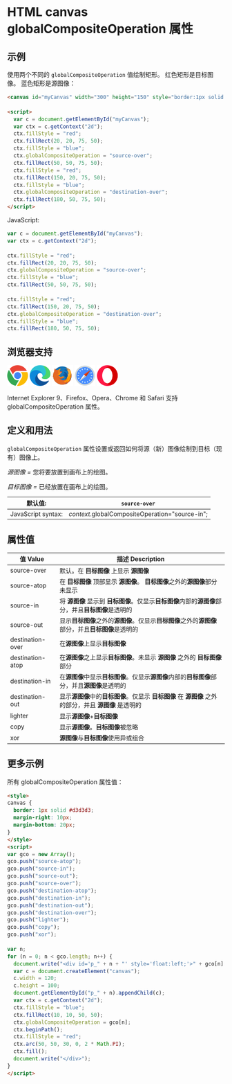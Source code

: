 HTML canvas globalCompositeOperation 属性
===

## 示例

使用两个不同的 `globalCompositeOperation` 值绘制矩形。 红色矩形是目标图像。 蓝色矩形是源图像：

```html idoc:preview:iframe
<canvas id="myCanvas" width="300" height="150" style="border:1px solid #d3d3d3;">您的浏览器不支持 HTML5 canvas 标签。</canvas>

<script>
  var c = document.getElementById("myCanvas");
  var ctx = c.getContext("2d");
  ctx.fillStyle = "red";
  ctx.fillRect(20, 20, 75, 50);
  ctx.fillStyle = "blue";
  ctx.globalCompositeOperation = "source-over";
  ctx.fillRect(50, 50, 75, 50);
  ctx.fillStyle = "red";
  ctx.fillRect(150, 20, 75, 50);
  ctx.fillStyle = "blue";
  ctx.globalCompositeOperation = "destination-over";
  ctx.fillRect(180, 50, 75, 50);
</script>
```

JavaScript:

```js
var c = document.getElementById("myCanvas");
var ctx = c.getContext("2d");

ctx.fillStyle = "red";
ctx.fillRect(20, 20, 75, 50);
ctx.globalCompositeOperation = "source-over";
ctx.fillStyle = "blue";
ctx.fillRect(50, 50, 75, 50);

ctx.fillStyle = "red";
ctx.fillRect(150, 20, 75, 50);
ctx.globalCompositeOperation = "destination-over";
ctx.fillStyle = "blue";
ctx.fillRect(180, 50, 75, 50);
```

## 浏览器支持

![chrome][1] ![edge][2] ![firefox][3] ![safari][4] ![opera][5]

Internet Explorer 9、Firefox、Opera、Chrome 和 Safari 支持 globalCompositeOperation 属性。

## 定义和用法

`globalCompositeOperation` 属性设置或返回如何将源（新）图像绘制到目标（现有）图像上。

*源图像 =* 您将要放置到画布上的绘图。

*目标图像 =* 已经放置在画布上的绘图。

| 默认值: | `source-over` |
| ------ | ------ |
| JavaScript syntax: | *context*.globalCompositeOperation="source-in"; |

## 属性值

| 值 Value  | 描述 Description |
| ------ | ------ |
| source-over      | 默认。在 **目标图像** 上显示 **源图像** | 
| source-atop      | 在 **目标图像** 顶部显示 **源图像**。 **目标图像**之外的**源图像**部分未显示 | 
| source-in        | 将 **源图像** 显示到 **目标图像**。仅显示**目标图像**内部的**源图像**部分，并且**目标图像**是透明的 | 
| source-out       | 显示**目标图像**之外的**源图像**。仅显示**目标图像**之外的**源图像**部分，并且**目标图像**是透明的 | 
| destination-over | 在**源图像**上显示**目标图像** | 
| destination-atop | 在**源图像**之上显示**目标图像**。未显示 **源图像** 之外的 **目标图像** 部分 | 
| destination-in   | 在**源图像**中显示**目标图像**。仅显示**源图像**内部的**目标图像**部分，并且**源图像**是透明的 | 
| destination-out  | 显示**源图像**中的**目标图像**。仅显示 **目标图像** 在 **源图像** 之外的部分，并且 **源图像** 是透明的 | 
| lighter          | 显示**源图像**+**目标图像** | 
| copy             | 显示**源图像**。**目标图像**被忽略 | 
| xor              | **源图像**与**目标图像**使用异或组合 | 



## 更多示例

所有 globalCompositeOperation 属性值：

```html idoc:preview:iframe
<style>
canvas {
  border: 1px solid #d3d3d3;
  margin-right: 10px;
  margin-bottom: 20px;
}
</style>
<script>
var gco = new Array();
gco.push("source-atop");
gco.push("source-in");
gco.push("source-out");
gco.push("source-over");
gco.push("destination-atop");
gco.push("destination-in");
gco.push("destination-out");
gco.push("destination-over");
gco.push("lighter");
gco.push("copy");
gco.push("xor");

var n;
for (n = 0; n < gco.length; n++) {
  document.write("<div id='p_" + n + "' style='float:left;'>" + gco[n] + ":<br>");
  var c = document.createElement("canvas");
  c.width = 120;
  c.height = 100;
  document.getElementById("p_" + n).appendChild(c);
  var ctx = c.getContext("2d");    
  ctx.fillStyle = "blue";
  ctx.fillRect(10, 10, 50, 50);
  ctx.globalCompositeOperation = gco[n];
  ctx.beginPath();
  ctx.fillStyle = "red";
  ctx.arc(50, 50, 30, 0, 2 * Math.PI);
  ctx.fill();
  document.write("</div>");
}
</script>
```

[1]: ../assets/chrome.svg
[2]: ../assets/edge.svg
[3]: ../assets/firefox.svg
[4]: ../assets/safari.svg
[5]: ../assets/opera.svg
